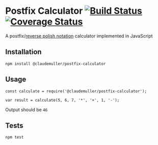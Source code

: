 # Postfix Calculator [![Build Status](https://travis-ci.org/claudemuller/postfix-calculator.svg?branch=master)](https://travis-ci.org/claudemuller/postfix-calculator) [![Coverage Status](https://coveralls.io/repos/github/claudemuller/postfix-calculator/badge.svg?branch=master)](https://coveralls.io/github/claudemuller/postfix-calculator?branch=master)

  A postfix/[reverse polish notation](https://en.wikipedia.org/wiki/Reverse_Polish_notation) calculator implemented in JavaScript

## Installation

  `npm install @claudemuller/postfix-calculator`

## Usage

   ```
   const calculate = require('@claudemuller/postfix-calculator');

   var result = calculate(5, 6, 7, '*', '+', 1, '-');
   ```
  Output should be `46`

## Tests

  `npm test`
